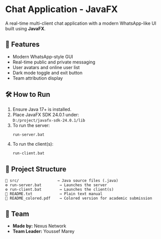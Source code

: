 # Chat Application - JavaFX

A real-time multi-client chat application with a modern WhatsApp-like UI built using **JavaFX**.

## 🚀 Features

- Modern WhatsApp-style GUI
- Real-time public and private messaging
- User avatars and online user list
- Dark mode toggle and exit button
- Team attribution display

## 🛠 How to Run

1. Ensure Java 17+ is installed.
2. Place JavaFX SDK 24.0.1 under:  
   `D:/project/javafx-sdk-24.0.1/lib`
3. To run the server:
    ```bash
    run-server.bat
    ```
4. To run the client(s):
    ```bash
    run-client.bat
    ```

## 📂 Project Structure

```
📁 src/                 → Java source files (.java)
⚙️ run-server.bat        → Launches the server
⚙️ run-client.bat        → Launches the client(s)
📄 README.txt            → Plain text manual
📄 README_colored.pdf    → Colored version for academic submission
```

## 👥 Team

- **Made by:** Nexus Network  
- **Team Leader:** Youssef Marey
